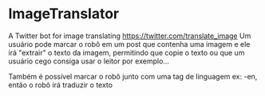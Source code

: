 # ImageTranslator
A Twitter bot for image translating
https://twitter.com/translate_image
Um usuário pode marcar o robô em um post que contenha uma imagem e ele irá "extrair" o texto da imagem, permitindo que copie o texto ou que um usuário cego consiga usar o leitor por exemplo...

Também é possível marcar o robô junto com uma tag de linguagem ex: -en, então o robô irá traduzir o texto
